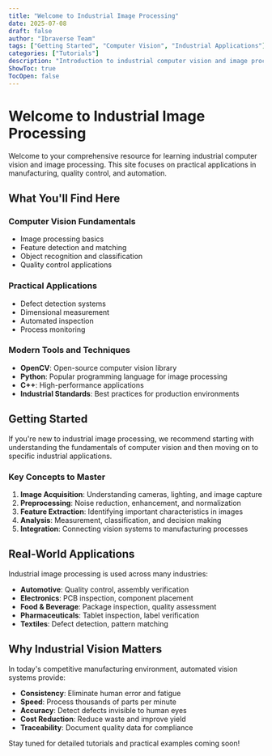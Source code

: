 ```yaml
---
title: "Welcome to Industrial Image Processing"
date: 2025-07-08
draft: false
author: "Ibraverse Team"
tags: ["Getting Started", "Computer Vision", "Industrial Applications"]
categories: ["Tutorials"]
description: "Introduction to industrial computer vision and image processing techniques"
ShowToc: true
TocOpen: false
---
```


# Welcome to Industrial Image Processing

Welcome to your comprehensive resource for learning industrial computer vision and image processing. This site focuses on practical applications in manufacturing, quality control, and automation.

## What You'll Find Here

### Computer Vision Fundamentals
- Image processing basics
- Feature detection and matching
- Object recognition and classification
- Quality control applications

### Practical Applications
- Defect detection systems
- Dimensional measurement
- Automated inspection
- Process monitoring

### Modern Tools and Techniques
- **OpenCV**: Open-source computer vision library
- **Python**: Popular programming language for image processing
- **C++**: High-performance applications
- **Industrial Standards**: Best practices for production environments

## Getting Started

If you're new to industrial image processing, we recommend starting with understanding the fundamentals of computer vision and then moving on to specific industrial applications.

### Key Concepts to Master

1. **Image Acquisition**: Understanding cameras, lighting, and image capture
2. **Preprocessing**: Noise reduction, enhancement, and normalization
3. **Feature Extraction**: Identifying important characteristics in images
4. **Analysis**: Measurement, classification, and decision making
5. **Integration**: Connecting vision systems to manufacturing processes

## Real-World Applications

Industrial image processing is used across many industries:

- **Automotive**: Quality control, assembly verification
- **Electronics**: PCB inspection, component placement
- **Food & Beverage**: Package inspection, quality assessment
- **Pharmaceuticals**: Tablet inspection, label verification
- **Textiles**: Defect detection, pattern matching

## Why Industrial Vision Matters

In today's competitive manufacturing environment, automated vision systems provide:

- **Consistency**: Eliminate human error and fatigue
- **Speed**: Process thousands of parts per minute
- **Accuracy**: Detect defects invisible to human eyes
- **Cost Reduction**: Reduce waste and improve yield
- **Traceability**: Document quality data for compliance

Stay tuned for detailed tutorials and practical examples coming soon!
